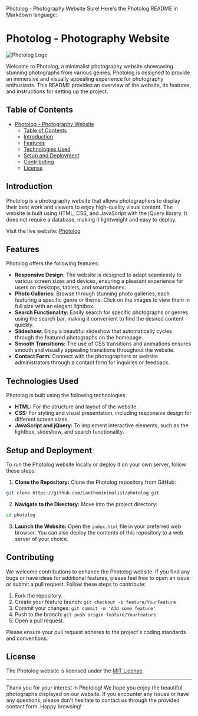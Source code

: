 Photolog - Photography Website
Sure! Here's the Photolog README in Markdown language:

# Photolog - Photography Website

![Photolog Logo](https://iantheminimalist.github.io/photolog/images/logo.png)

Welcome to Photolog, a minimalist photography website showcasing stunning photographs from various genres. Photolog is designed to provide an immersive and visually appealing experience for photography enthusiasts. This README provides an overview of the website, its features, and instructions for setting up the project.

## Table of Contents

- [Photolog - Photography Website](#photolog---photography-website)
  - [Table of Contents](#table-of-contents)
  - [Introduction](#introduction)
  - [Features](#features)
  - [Technologies Used](#technologies-used)
  - [Setup and Deployment](#setup-and-deployment)
  - [Contributing](#contributing)
  - [License](#license)

## Introduction

Photolog is a photography website that allows photographers to display their best work and viewers to enjoy high-quality visual content. The website is built using HTML, CSS, and JavaScript with the jQuery library. It does not require a database, making it lightweight and easy to deploy.

Visit the live website: [Photolog](https://iantheminimalist.github.io/photolog/)

## Features

Photolog offers the following features:

- **Responsive Design:** The website is designed to adapt seamlessly to various screen sizes and devices, ensuring a pleasant experience for users on desktops, tablets, and smartphones.
- **Photo Galleries:** Browse through stunning photo galleries, each featuring a specific genre or theme. Click on the images to view them in full size with an elegant lightbox.
- **Search Functionality:** Easily search for specific photographs or genres using the search bar, making it convenient to find the desired content quickly.
- **Slideshow:** Enjoy a beautiful slideshow that automatically cycles through the featured photographs on the homepage.
- **Smooth Transitions:** The use of CSS transitions and animations ensures smooth and visually appealing transitions throughout the website.
- **Contact Form:** Connect with the photographers or website administrators through a contact form for inquiries or feedback.

## Technologies Used

Photolog is built using the following technologies:

- **HTML:** For the structure and layout of the website.
- **CSS:** For styling and visual presentation, including responsive design for different screen sizes.
- **JavaScript and jQuery:** To implement interactive elements, such as the lightbox, slideshow, and search functionality.

## Setup and Deployment

To run the Photolog website locally or deploy it on your own server, follow these steps:

1. **Clone the Repository:** Clone the Photolog repository from GitHub:

```bash
git clone https://github.com/iantheminimalist/photolog.git
```

2. **Navigate to the Directory:** Move into the project directory:

```bash
cd photolog
```

3. **Launch the Website:** Open the `index.html` file in your preferred web browser. You can also deploy the contents of this repository to a web server of your choice.

## Contributing

We welcome contributions to enhance the Photolog website. If you find any bugs or have ideas for additional features, please feel free to open an issue or submit a pull request. Follow these steps to contribute:

1. Fork the repository.
2. Create your feature branch: `git checkout -b feature/YourFeature`
3. Commit your changes: `git commit -m 'Add some feature'`
4. Push to the branch: `git push origin feature/YourFeature`
5. Open a pull request.

Please ensure your pull request adheres to the project's coding standards and conventions.

## License

The Photolog website is licensed under the [MIT License](https://github.com/iantheminimalist/photolog/blob/master/LICENSE).

---

Thank you for your interest in Photolog! We hope you enjoy the beautiful photographs displayed on our website. If you encounter any issues or have any questions, please don't hesitate to contact us through the provided contact form. Happy browsing!